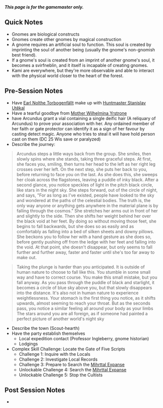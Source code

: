 ***This page is for the gamemaster only.***
## Quick Notes

- Gnomes are biological constructs
- Gnomes create other gnomes by magical construction
- A gnome requires an artificial soul to function. This soul is created by imprinting the soul of another being (usually the gnome's non-gnomish best friend).
- If a gnome's soul is created from an imprint of another gnome's soul, it becomes a svirfneblin, and it itself is incapable of creating gnomes.
- Kami are everywhere, but they're more observable and able to interact with the physical world closer to the heart of the forest.

## Pre-Session Notes

- Have [Earl Nolthe Torbogenfällt](torbogenfallt-nolthe.md) make up with [Huntmaster Stanislav Utěkal](utekal-stanislav.md)
- Have a tearful goodbye from [Mother Wilhelmina Yrstrone](yrstrone-wilhelmina.md)
- have Arcundus grant a vial containing a single deific hair (A reliquary of Arcundus) to prove your association with her. Any ordained member of her faith or gate protector can identify it as a sign of her favour by casting detect magic. Anyone who tries to steal it will have hold person cast on them (DC 25 Wis save or paralyzed)
- Describe the journey: 

> Arcundus steps a little ways back from the group. She smiles, then slowly spins where she stands, taking three graceful steps. At first, she faces you, smiling, then turns her head to the left as her right leg crosses over her left. On the next step, she puts her back to you, before returning to face you on the last. As she does this, she sweeps her cloak across the flagstones, leaving a puddle of inky black. After a second glance, you notice speckles of light in the pitch black circle, like stars in the night sky. She steps forward, out of the circle of night, and says, "For as long as I've existed, people have looked to the sky and wondered at the paths of the celestial bodies. The truth is, the only way anyone or anything gets anywhere in the material plane is by falling through the cosmos."
> She stretches her arms out in front of her and slightly to the side. Then she shifts her weight behind her over the black void at her feet. By doing so without moving those feet, she begins to fall backwards, but she does so as easily and as comfortably as falling into a bed of silken sheets and downy pillows. She beckons you to follow her with a hand gesture as she does so, before gently pushing off from the ledge with her feet and falling into the void. At that point, she doesn't disappear, but only seems to fall further and further away, faster and faster until she's too far away to make out.

> Taking the plunge is harder than you anticipated. It is outside of human nature to choose to fall like this. You stumble in some small way and have to correct course. You make this small mistake, but you fall anyway. As you pass through the puddle of black and starlight, it becomes a circle of blue sky above you, but that slowly disappears into the distance.
> It's also not in human nature to experience weightlessness. Your stomach is the first thing you notice, as it shifts upwards, almost seeming to reach your throat. But as the seconds pass, you notice a similar feeling all around your body as your limbs The stars around you are all foreign, as if someone had painted a perfect picture of another world's night sky

- Describe the town (Scout-hearth)
- Have the party establish themselves
  - Local expedition contact (Professor Ingleberry, gnome historian)
  - Lodgings
- Complex Skill Challenge: Locate the Gate of Five Scripts
  - Challenge 1: Inquire with the Locals
  - Challenge 2: Investigate Local Records
  - Challenge 3: Prepare to Search the [Mihrttal Expanse](docs/place/state/mihrttal/index.md)
  - Unlockable Challenge 4: Search the [Mihrttal Expanse](docs/place/state/mihrttal/index.md)
  - Unlockable Challenge 5: Stop the Cultists



## Post Session Notes

- 
